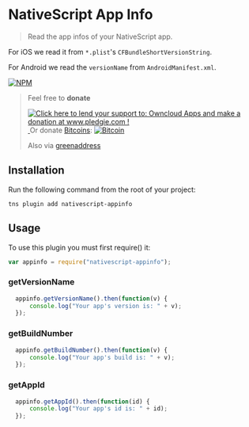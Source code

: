 # NativeScript App Info

> Read the app infos of your NativeScript app.

For iOS we read it from `*.plist`'s `CFBundleShortVersionString`.

For Android we read the `versionName` from `AndroidManifest.xml`.


[![NPM](https://nodei.co/npm/nativescript-appinfo.png?downloads=true&downloadRank=true&stars=true)](https://nodei.co/npm/nativescript-appinfo/)

> Feel free to **donate**
>
> <a href='http://www.pledgie.com/campaigns/25442'><img alt='Click here to lend your support to: Owncloud Apps and make a donation at www.pledgie.com !' src='http://www.pledgie.com/campaigns/23447.png?skin_name=chrome' border='0' /></a>
> <a target="_blank" href="https://www.paypal.com/cgi-bin/webscr?cmd=_s-xclick&hosted_button_id=AGPGLZYNV6Y5S">
> <img alt="" border="0" src="https://www.paypalobjects.com/de_DE/DE/i/btn/btn_donateCC_LG.gif"/>
> </img></a>
> Or donate [Bitcoins](bitcoin:3NKtxw1SRYgess5ev4Ri54GekoAgkR213D):
> [![Bitcoin](https://martinreinhardt-online.de/bitcoin.png)](bitcoin:3NKtxw1SRYgess5ev4Ri54GekoAgkR213D)
>
> Also via [greenaddress](https://greenaddress.it/pay/GA3ZPfh7As3Gc2oP6pQ1njxMij88u/)


## Installation
Run the following command from the root of your project:

```
tns plugin add nativescript-appinfo
```

## Usage

To use this plugin you must first require() it:

```js
var appinfo = require("nativescript-appinfo");
```

### getVersionName

```js
  appinfo.getVersionName().then(function(v) {
      console.log("Your app's version is: " + v);
  });
```
### getBuildNumber

```js
  appinfo.getBuildNumber().then(function(v) {
      console.log("Your app's build is: " + v);
  });
```

### getAppId

```js
  appinfo.getAppId().then(function(id) {
      console.log("Your app's id is: " + id);
  });
```
